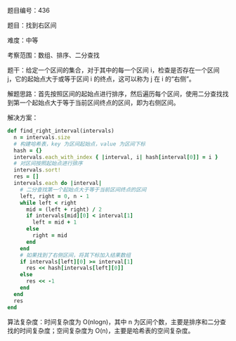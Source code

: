 题目编号：436

题目：找到右区间

难度：中等

考察范围：数组、排序、二分查找

题干：给定一个区间的集合，对于其中的每一个区间 i，检查是否存在一个区间 j，它的起始点大于或等于区间 i 的终点，这可以称为 j 在 i 的“右侧”。

解题思路：首先按照区间的起始点进行排序，然后遍历每个区间，使用二分查找找到第一个起始点大于等于当前区间终点的区间，即为右侧区间。

解决方案：

```ruby
def find_right_interval(intervals)
  n = intervals.size
  # 构建哈希表，key 为区间起始点，value 为区间下标
  hash = {}
  intervals.each_with_index { |interval, i| hash[interval[0]] = i }
  # 对区间按照起始点进行排序
  intervals.sort!
  res = []
  intervals.each do |interval|
    # 二分查找第一个起始点大于等于当前区间终点的区间
    left, right = 0, n - 1
    while left < right
      mid = (left + right) / 2
      if intervals[mid][0] < interval[1]
        left = mid + 1
      else
        right = mid
      end
    end
    # 如果找到了右侧区间，将其下标加入结果数组
    if intervals[left][0] >= interval[1]
      res << hash[intervals[left][0]]
    else
      res << -1
    end
  end
  res
end
```

算法复杂度：时间复杂度为 O(nlogn)，其中 n 为区间个数，主要是排序和二分查找的时间复杂度；空间复杂度为 O(n)，主要是哈希表的空间复杂度。
